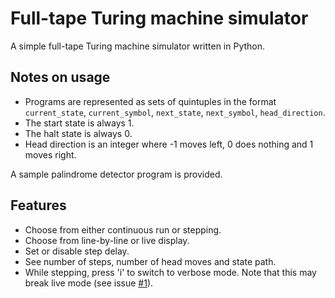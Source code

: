 # Full-tape Turing machine simulator
A simple full-tape Turing machine simulator written in Python.

## Notes on usage
- Programs are represented as sets of quintuples in the format `current_state`, `current_symbol`, `next_state`, `next_symbol`, `head_direction`.
- The start state is always 1.
- The halt state is always 0.
- Head direction is an integer where -1 moves left, 0 does nothing and 1 moves right.

A sample palindrome detector program is provided.

## Features
- Choose from either continuous run or stepping.
- Choose from line-by-line or live display.
- Set or disable step delay.
- See number of steps, number of head moves and state path.
- While stepping, press 'i' to switch to verbose mode. Note that this may break live mode (see issue [#1](https://github.com/Kookas/TuringMachineSimulator/issues/1)).
